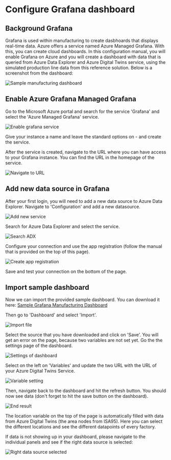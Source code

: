 # Configure Grafana dashboard

## Background Grafana
Grafana is used within manufacturing to create dasbhoards that displays real-time data. Azure offers a service named Azure Managed Grafana. With this, you can create cloud dashboards. In this configuration manual, you will enable Grafana on Azure and you will create a dashboard with data that is queried from Azure Data Explorer and Azure Digital Twins service, using the simulated production line data from this reference solution. Below is a screenshot from the dashboard:

![Sample manufacturing dashboard](example%20dashboard.png)

## Enable Azure Grafana Managed Grafana

Go to the Microsoft Azure portal and search for the service 'Grafana' and select the 'Azure Managed Grafana' service.

![Enable grafana service](enablegrafaservice.png)

Give your instance a name and leave the standard options on - and create the service. 

After the service is created, navigate to the URL where you can have access to your Grafana instance. You can find the URL in the homepage of the service. 

![Navigate to URL](urltografana.png)

## Add new data source in Grafana

After your first login, you will need to add a new data source to Azure Data Explorer. Navigate to 'Configuration' and add a new datasource.

![Add new service](adddatasroucegrafana.png)

Search for Azure Data Explorer and select the service.

![Search ADX](searchadx.png)

Configure your connection and use the app registration (follow the manual that is provided on the top of this page).

![Create app registration](appregistration.png)

Save and test your connection on the bottom of the page. 

## Import sample dashboard

Now we can import the provided sample dashboard. You can download it here: [Sample Grafana Manufacturing Dashboard](samplegrafanadashboard.json)

Then go to 'Dashboard' and select 'Import'.

![Import file](importfile.png)

Select the source that you have downloaded and click on 'Save'. You will get an error on the page, because two variables are not set yet. Go the the settings page of the dashboard.

![Settings of dashboard](settingsdashboard.png)

Select on the left on 'Variables' and update the two URL with the URL of your Azure Digital Twins Service. 

![Variable setting](variablesetting.png)

Then, navigate back to the dashboard and hit the refresh button. You should now see data (don't forget to hit the save button on the dashboard).

![End result](endresult.png)

The location variable on the top of the page is automatically filled with data from Azure Digital Twins (the area nodes from ISA95). Here you can select the different locations and see the different datapoints of every factory. 

If data is not showing up in your dashboard, please navigate to the individual panels and see if the right data source is selected:

![Right data source selected](datasourceselected.png)